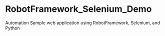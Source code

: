 # RobotFramework_Selenium_Demo
Automation Sample web application using RobotFramework, Selenium, and Python
